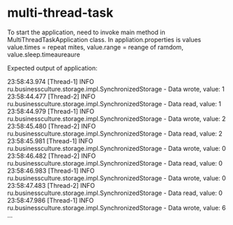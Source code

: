 # multi-thread-task

To start the application, need to invoke main method in MultiThreadTaskApplication class.
In appliation.properties is values value.times = repeat mites, value.range = reange of ramdom, value.sleep.timeaureaure

Expected output of application:

23:58:43.974 [Thread-1] INFO ru.businessculture.storage.impl.SynchronizedStorage - Data wrote, value: 1
23:58:44.477 [Thread-2] INFO ru.businessculture.storage.impl.SynchronizedStorage - Data read, value: 1
23:58:44.979 [Thread-1] INFO ru.businessculture.storage.impl.SynchronizedStorage - Data wrote, value: 2
23:58:45.480 [Thread-2] INFO ru.businessculture.storage.impl.SynchronizedStorage - Data read, value: 2
23:58:45.981 [Thread-1] INFO ru.businessculture.storage.impl.SynchronizedStorage - Data wrote, value: 0
23:58:46.482 [Thread-2] INFO ru.businessculture.storage.impl.SynchronizedStorage - Data read, value: 0
23:58:46.983 [Thread-1] INFO ru.businessculture.storage.impl.SynchronizedStorage - Data wrote, value: 0
23:58:47.483 [Thread-2] INFO ru.businessculture.storage.impl.SynchronizedStorage - Data read, value: 0
23:58:47.986 [Thread-1] INFO ru.businessculture.storage.impl.SynchronizedStorage - Data wrote, value: 6
...
